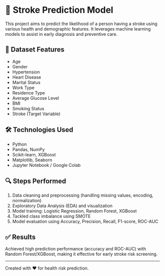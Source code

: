 # 🧠 Stroke Prediction Model

This project aims to predict the likelihood of a person having a stroke using various health and demographic features. It leverages machine learning models to assist in early diagnosis and preventive care.

## 📁 Dataset Features
- Age
- Gender
- Hypertension
- Heart Disease
- Marital Status
- Work Type
- Residence Type
- Average Glucose Level
- BMI
- Smoking Status
- Stroke (Target Variable)

## 🛠️ Technologies Used
- Python
- Pandas, NumPy
- Scikit-learn, XGBoost
- Matplotlib, Seaborn
- Jupyter Notebook / Google Colab

## 🔍 Steps Performed
1. Data cleaning and preprocessing (handling missing values, encoding, normalization)
2. Exploratory Data Analysis (EDA) and visualization
3. Model training: Logistic Regression, Random Forest, XGBoost
4. Tackled class imbalance using SMOTE
5. Model evaluation using Accuracy, Precision, Recall, F1-score, ROC-AUC

## ✅ Results
Achieved high prediction performance (accuracy and ROC-AUC) with Random Forest/XGBoost, making it effective for early stroke risk screening.



---
Created with ❤️ for health risk prediction.
